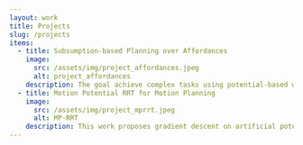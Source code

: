 ```yaml
---
layout: work
title: Projects
slug: /projects
items:
  - title: Subsumption-based Planning over Affordances 
    image:
      src: /assets/img/project_affordances.jpeg
      alt: project_affordances
    description: The goal achieve complex tasks using potential-based wayfields associated with each constituent atomic motion. A null-space subsumption architecture was used to execute multiple motions while ensuring that any action cannot negatively impact another that has a higher priority.
  - title: Motion Potential RRT for Motion Planning
    image:
      src: /assets/img/project_mprrt.jpeg
      alt: MP-RRT
    description: This work proposes gradient descent on artificial potential fields as a steer function in RRT and it's variants. It is shown to provide superior obstacle clearance with no compromise on the runtime performance against straight-line steer on RRT, RRT-connect and RRT*. 
---
```


<br />
<br />
